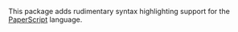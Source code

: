 This package adds rudimentary syntax highlighting support for the 
[PaperScript](https://utf8x.gitbook.io/paperscript-docs) language.